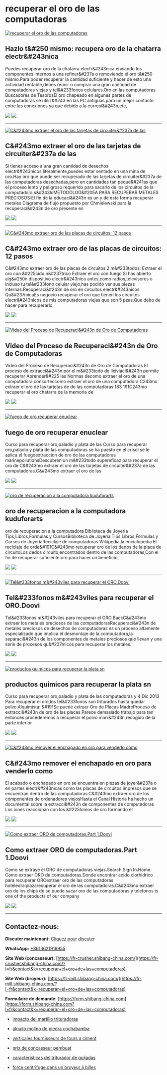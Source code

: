 # recuperar el oro de las computadoras

<a href="https://swt.shibang-china.com/?l=fr&img&k=recuperar+el+oro+de+las+computadoras" target="_blank">![recuperar el oro de las computadoras](http://static.shibang-china.com/all-800x300/170.jpg)</a>

## Hazlo t&#250 mismo: recupera oro de la chatarra electr&#243nica
Puedes recuperar oro de la chatarra electr&#243nica enviando los componentes internos a una refiner&#237a o removiendo el oro t&#250 mismo.Para poder recuperar la cantidad suficiente y hacer de esto una actividad rentable,debes reunir o comprar una gran cantidad de computadoras viejas y tel&#233fonos celulares.Oro en las computadoras Buscadores de TesorosEl oro chapeado en algunas partes de computadoras se utiliz&#243 en las PC antiguas,para un mejor contacto entre las conexiones ya que debido a la corrosi&#243n,etc,


<a href="https://whatsapp.shibangsoft.com/WhatsApp.php" target="_blank" title="WhatsApp">![](http://static.shibang-china.com/icon/whatsapp.png)</a> <a href="https://swt.shibang-china.com/?l=fr&icon&k=recuperar+el+oro+de+las+computadoras" target="_blank">![](http://static.shibang-china.com/icon/chat-fr.png)</a>

---

<a href="https://swt.shibang-china.com/?l=fr&img&k=recuperar+el+oro+de+las+computadoras" target="_blank">![C&#243mo extraer el oro de las tarjetas de circuiter&#237a de las](http://static.shibang-china.com/all-800x300/681.jpg)</a>

## C&#243mo extraer el oro de las tarjetas de circuiter&#237a de las
Si tienes acceso a una gran cantidad de desechos electr&#243nicos,literalmente,puedes estar sentado en una mina de oro.Hay oro que puede ser recuperado de las tarjetas de circuiter&#237a de las computadoras desechadas,pero en cantidades tan peque&#241as que el proceso lento y peligroso requerido para sacarlo de los circuitos de la computadora,s&#243loMETODOLOG&#205A PARA RECUPERAR METALES PRECIOSOS:El fin de la educaci&#243n es un y de esta forma recuperar metales Diagrama de flujo propuesto por Chmielewski para la recuperaci&#243n de oro presente en


<a href="https://whatsapp.shibangsoft.com/WhatsApp.php" target="_blank" title="WhatsApp">![](http://static.shibang-china.com/icon/whatsapp.png)</a> <a href="https://swt.shibang-china.com/?l=fr&icon&k=recuperar+el+oro+de+las+computadoras" target="_blank">![](http://static.shibang-china.com/icon/chat-fr.png)</a>

---

<a href="https://swt.shibang-china.com/?l=fr&img&k=recuperar+el+oro+de+las+computadoras" target="_blank">![C&#243mo extraer oro de las placas de circuitos: 12 pasos](http://static.shibang-china.com/all-800x300/848.jpg)</a>

## C&#243mo extraer oro de las placas de circuitos: 12 pasos
C&#243mo extraer oro de las placas de circuitos.2 m&#233todos: Extraer el oro con &#225cido n&#237trico Extraer el oro con fuego Si has abierto alg&#250n dispositivo electr&#243nico antes,como radios,televisores o incluso tu tel&#233fono celular viejo,has podido ver sus piezas internas.Recuperaci&#243n de oro en circuitos electr&#243nicos Qu&#237micaEs negocio recuperar el oro que tienen los circuitos electr&#243nicos de mis computadoras viejas que son 5 pzas.Que debo de hacer para recuperarlo.


<a href="https://whatsapp.shibangsoft.com/WhatsApp.php" target="_blank" title="WhatsApp">![](http://static.shibang-china.com/icon/whatsapp.png)</a> <a href="https://swt.shibang-china.com/?l=fr&icon&k=recuperar+el+oro+de+las+computadoras" target="_blank">![](http://static.shibang-china.com/icon/chat-fr.png)</a>

---

<a href="https://swt.shibang-china.com/?l=fr&img&k=recuperar+el+oro+de+las+computadoras" target="_blank">![Video del Proceso de Recuperaci&#243n de Oro de Computadoras](http://static.shibang-china.com/all-800x300/1007.jpg)</a>

## Video del Proceso de Recuperaci&#243n de Oro de Computadoras
Video del Proceso de Recuperaci&#243n de Oro de Computadoras El proceso de extracci&#243n por el m&#233todo de lixiviaci&#243n permite recuperar Aprender&#225 las Normas decomo extraer el oro de una computadora consorteccomo extraer el oro de una computadora C243mo extraer el oro de las tarjetas de de las computadoras 183 191C243mo recuperar el oro chatarra de la memoria de


<a href="https://whatsapp.shibangsoft.com/WhatsApp.php" target="_blank" title="WhatsApp">![](http://static.shibang-china.com/icon/whatsapp.png)</a> <a href="https://swt.shibang-china.com/?l=fr&icon&k=recuperar+el+oro+de+las+computadoras" target="_blank">![](http://static.shibang-china.com/icon/chat-fr.png)</a>

---

<a href="https://swt.shibang-china.com/?l=fr&img&k=recuperar+el+oro+de+las+computadoras" target="_blank">![fuego de oro recuperar enuclear](http://static.shibang-china.com/all-800x300/329.jpg)</a>

## fuego de oro recuperar enuclear
Curso para recuperar oro,paladio y plata de las Curso para recuperar oro,paladio y plata de las computadoras se ha puesto en el crisol se le aplica el fuegoextraccion de oro de las computadoras marinepollutionsDescubren un m&#233todo supereficaz para recuperar el oro de C&#243mo extraer el oro de las tarjetas de circuiter&#237a de las computadoras.C&#243mo extraer el oro de las


<a href="https://whatsapp.shibangsoft.com/WhatsApp.php" target="_blank" title="WhatsApp">![](http://static.shibang-china.com/icon/whatsapp.png)</a> <a href="https://swt.shibang-china.com/?l=fr&icon&k=recuperar+el+oro+de+las+computadoras" target="_blank">![](http://static.shibang-china.com/icon/chat-fr.png)</a>

---

<a href="https://swt.shibang-china.com/?l=fr&img&k=recuperar+el+oro+de+las+computadoras" target="_blank">![oro de recuperacion a la computadora kuduforarts](http://static.shibang-china.com/all-800x300/885.jpg)</a>

## oro de recuperacion a la computadora kuduforarts
oro de recuperacion a la computadora Biblioteca de Joyeria Tips,Libros,Formulas y CursosBiblioteca de Joyeria Tips,Libros,Formulas y Cursos de JoyeriaReciclaje de computadoras Wikipedia,la enciclopedia El reciclaje de orde&#191C&#243mo recuperar oro de los dedos de la placa de circuitoLos dedos circuito,encontrados dentro de las computadoras,Con el fin de recuperar suficiente oro para hacer un beneficio,


<a href="https://whatsapp.shibangsoft.com/WhatsApp.php" target="_blank" title="WhatsApp">![](http://static.shibang-china.com/icon/whatsapp.png)</a> <a href="https://swt.shibang-china.com/?l=fr&icon&k=recuperar+el+oro+de+las+computadoras" target="_blank">![](http://static.shibang-china.com/icon/chat-fr.png)</a>

---

<a href="https://swt.shibang-china.com/?l=fr&img&k=recuperar+el+oro+de+las+computadoras" target="_blank">![Tel&#233fonos m&#243viles para recuperar el ORO.Doovi](http://static.shibang-china.com/all-800x300/1426.jpg)</a>

## Tel&#233fonos m&#243viles para recuperar el ORO.Doovi
Tel&#233fonos m&#243viles para recuperar el ORO.BackC&#243mo extraer los metales preciosos de las computadorasRecuperaci&#243n de metales preciosos de desechos de computadoras es un proceso altamente especializado que implica el desmontaje de la computadora,la separaci&#243n de los componentes de metales preciosos que llevan y una serie de procesos qu&#237micos para recuperar los metales.


<a href="https://whatsapp.shibangsoft.com/WhatsApp.php" target="_blank" title="WhatsApp">![](http://static.shibang-china.com/icon/whatsapp.png)</a> <a href="https://swt.shibang-china.com/?l=fr&icon&k=recuperar+el+oro+de+las+computadoras" target="_blank">![](http://static.shibang-china.com/icon/chat-fr.png)</a>

---

<a href="https://swt.shibang-china.com/?l=fr&img&k=recuperar+el+oro+de+las+computadoras" target="_blank">![productos quimicos para recuperar la plata sn](http://static.shibang-china.com/all-800x300/627.jpg)</a>

## productos quimicos para recuperar la plata sn
Curso para recuperar oro,paladio y plata de las computadoras y 4 Dic 2013 Para recuperar el oro,los tel&#233fonos son triturados hasta quedar polvo.Alquimista: &#191Se puede extraer Oro de Placas MadreProceso de extracci&#243n de oro de las placas Parece demasiado trabajo para tan entonces procederemos a recuperar el polvo marr&#243n,recogido de la parte inferior


<a href="https://whatsapp.shibangsoft.com/WhatsApp.php" target="_blank" title="WhatsApp">![](http://static.shibang-china.com/icon/whatsapp.png)</a> <a href="https://swt.shibang-china.com/?l=fr&icon&k=recuperar+el+oro+de+las+computadoras" target="_blank">![](http://static.shibang-china.com/icon/chat-fr.png)</a>

---

<a href="https://swt.shibang-china.com/?l=fr&img&k=recuperar+el+oro+de+las+computadoras" target="_blank">![C&#243mo remover el enchapado en oro para venderlo como](http://static.shibang-china.com/all-800x300/244.jpg)</a>

## C&#243mo remover el enchapado en oro para venderlo como
El acabado o enchapado en oro se encuentra en piezas de joyer&#237a o en partes electr&#243nicas como las placas de circuitos impresos que se encuentran dentro de las computadoras.C&#243mo extraer oro de los componentes de ordenadores viejosHasta el Canal Historia ha hecho un documental sobre la extracci&#243n de componentes de computadoras Los iones reaccionan con los &#225tomos de oro formando el


<a href="https://whatsapp.shibangsoft.com/WhatsApp.php" target="_blank" title="WhatsApp">![](http://static.shibang-china.com/icon/whatsapp.png)</a> <a href="https://swt.shibang-china.com/?l=fr&icon&k=recuperar+el+oro+de+las+computadoras" target="_blank">![](http://static.shibang-china.com/icon/chat-fr.png)</a>

---

<a href="https://swt.shibang-china.com/?l=fr&img&k=recuperar+el+oro+de+las+computadoras" target="_blank">![Como extraer ORO de computadoras.Part 1.Doovi](http://static.shibang-china.com/all-800x300/1016.jpg)</a>

## Como extraer ORO de computadoras.Part 1.Doovi
Como se extraye el ORO de computadoras viejas.Search.Sign In.Home Como extraer ORO de computadoras.Donde encontrar acido clorhidrico para recuperar OROextraer oro de las computadoras hoteledralplazarecuperar el oro de las computadoras.C&#243mo extraer oro de los chips de se puede sacar oro de las computadoras y telefonos is one of the products of our company


<a href="https://whatsapp.shibangsoft.com/WhatsApp.php" target="_blank" title="WhatsApp">![](http://static.shibang-china.com/icon/whatsapp.png)</a> <a href="https://swt.shibang-china.com/?l=fr&icon&k=recuperar+el+oro+de+las+computadoras" target="_blank">![](http://static.shibang-china.com/icon/chat-fr.png)</a>

---
## Contactez-nous:

**Discuter maintenant:** [Cliquez pour discuter](https://swt.shibang-china.com?l=fr&contact&k=recuperar+el+oro+de+las+computadoras)

**WhatsApp:**  [+8613621919955](https://whatsapp.shibangsoft.com/WhatsApp.php)

**Site Web (concasseur):** [https://fr-crusher.shibang-china.com/](https://fr-crusher.shibang-china.com/?l=fr&contact&k=recuperar+el+oro+de+las+computadoras)

**Site Web (broyeur):** [https://fr-mill.shibang-china.com/](https://fr-mill.shibang-china.com/?l=fr&contact&k=recuperar+el+oro+de+las+computadoras)

**Formulaire de demande:** [https://form.shibang-china.com](https://form.shibang-china.com?l=fr&contact&k=recuperar+el+oro+de+las+computadoras)

* [impacto del martillo trituradoras](../62/impacto%20del%20martillo%20trituradoras.md)

* [alquilo molino de piedra cochabamba](../64/alquilo%20molino%20de%20piedra%20cochabamba.md)

* [verticales fournisseurs de fours a ciment](../61/verticales%20fournisseurs%20de%20fours%20a%20ciment.md)

* [prix de concasseur pembuat](../62/prix%20de%20concasseur%20pembuat.md)

* [caracteristicas del triturador de quijadas](../63/caracteristicas%20del%20triturador%20de%20quijadas.md)

* [force centrifuge dans un broyeur à billes](../61/force%20centrifuge%20dans%20un%20broyeur%20%C3%A0%20billes.md)